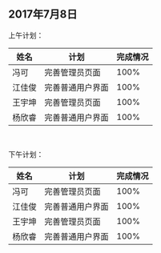 ## 2017年7月8日

上午计划：

姓名 | 计划 | 完成情况
----|------|----
冯可 |  完善管理员页面 | 100%
江佳俊 | 完善普通用户界面 | 100%
王宇坤 | 完善管理员页面 | 100%
杨欣睿 | 完善普通用户界面 | 100%

<br/>

下午计划：  

姓名 | 计划 | 完成情况
----|------|----
冯可 |  完善管理员页面 | 100%
江佳俊 | 完善普通用户界面 | 100%
王宇坤 | 完善管理员页面 | 100%
杨欣睿 | 完善普通用户界面 | 100%
